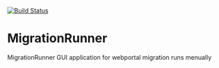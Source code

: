 [![Build Status](https://travis-ci.org/gayan85/MigrationRunner.svg?branch=master)](https://travis-ci.org/gayan85/MigrationRunner)
# MigrationRunner

MigrationRunner GUI application for webportal migration runs menually 

